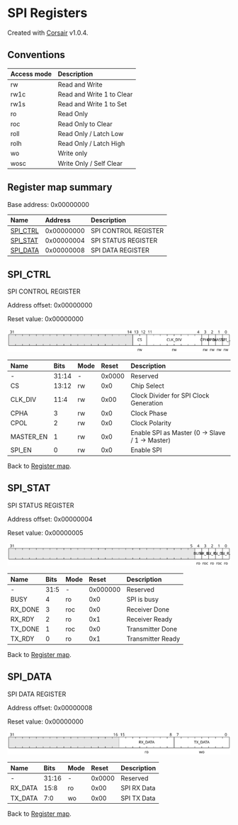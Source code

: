 # SPI Registers

Created with [Corsair](https://github.com/esynr3z/corsair) v1.0.4.

## Conventions

| Access mode | Description               |
| :---------- | :------------------------ |
| rw          | Read and Write            |
| rw1c        | Read and Write 1 to Clear |
| rw1s        | Read and Write 1 to Set   |
| ro          | Read Only                 |
| roc         | Read Only to Clear        |
| roll        | Read Only / Latch Low     |
| rolh        | Read Only / Latch High    |
| wo          | Write only                |
| wosc        | Write Only / Self Clear   |

## Register map summary

Base address: 0x00000000

| Name                     | Address    | Description |
| :---                     | :---       | :---        |
| [SPI_CTRL](#spi_ctrl)    | 0x00000000 | SPI CONTROL REGISTER |
| [SPI_STAT](#spi_stat)    | 0x00000004 | SPI STATUS REGISTER |
| [SPI_DATA](#spi_data)    | 0x00000008 | SPI DATA REGISTER |

## SPI_CTRL

SPI CONTROL REGISTER

Address offset: 0x00000000

Reset value: 0x00000000

![spi_ctrl](md_img/spi_ctrl.svg)

| Name             | Bits   | Mode            | Reset      | Description |
| :---             | :---   | :---            | :---       | :---        |
| -                | 31:14  | -               | 0x0000     | Reserved |
| CS               | 13:12  | rw              | 0x0        | Chip Select |
| CLK_DIV          | 11:4   | rw              | 0x00       | Clock Divider for SPI Clock Generation |
| CPHA             | 3      | rw              | 0x0        | Clock Phase |
| CPOL             | 2      | rw              | 0x0        | Clock Polarity |
| MASTER_EN        | 1      | rw              | 0x0        | Enable SPI as Master (0 -> Slave / 1 -> Master) |
| SPI_EN           | 0      | rw              | 0x0        | Enable SPI |

Back to [Register map](#register-map-summary).

## SPI_STAT

SPI STATUS REGISTER

Address offset: 0x00000004

Reset value: 0x00000005

![spi_stat](md_img/spi_stat.svg)

| Name             | Bits   | Mode            | Reset      | Description |
| :---             | :---   | :---            | :---       | :---        |
| -                | 31:5   | -               | 0x000000   | Reserved |
| BUSY             | 4      | ro              | 0x0        | SPI is busy |
| RX_DONE          | 3      | roc             | 0x0        | Receiver Done |
| RX_RDY           | 2      | ro              | 0x1        | Receiver Ready |
| TX_DONE          | 1      | roc             | 0x0        | Transmitter Done |
| TX_RDY           | 0      | ro              | 0x1        | Transmitter Ready |

Back to [Register map](#register-map-summary).

## SPI_DATA

SPI DATA REGISTER

Address offset: 0x00000008

Reset value: 0x00000000

![spi_data](md_img/spi_data.svg)

| Name             | Bits   | Mode            | Reset      | Description |
| :---             | :---   | :---            | :---       | :---        |
| -                | 31:16  | -               | 0x0000     | Reserved |
| RX_DATA          | 15:8   | ro              | 0x00       | SPI RX Data |
| TX_DATA          | 7:0    | wo              | 0x00       | SPI TX Data |

Back to [Register map](#register-map-summary).
